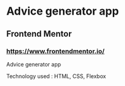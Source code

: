 # Advice generator app
## Frontend Mentor

### https://www.frontendmentor.io/

Advice generator app

Technology used : HTML, CSS, Flexbox
